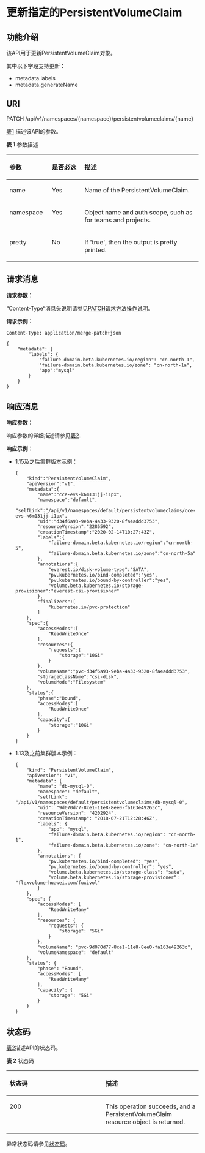 # 更新指定的PersistentVolumeClaim<a name="cce_02_0074"></a>

## 功能介绍<a name="se00066b4a9cb424d9cb68af31ce81778"></a>

该API用于更新PersistentVolumeClaim对象。

其中以下字段支持更新：

-   metadata.labels
-   metadata.generateName

## URI<a name="sff35d4fc1520499fa4883e120baea67b"></a>

PATCH /api/v1/namespaces/\{namespace\}/persistentvolumeclaims/\{name\}

[表1](#t0574ec9a011a40fd8ad96f50202da0a9)  描述该API的参数。

**表 1**  参数描述

<a name="t0574ec9a011a40fd8ad96f50202da0a9"></a>
<table><thead align="left"><tr id="r545e09c18fb5490096cd420752707835"><th class="cellrowborder" valign="top" width="22.06%" id="mcps1.2.4.1.1"><p id="af1f4480328904e79a9f95edc6ce947f7"><a name="af1f4480328904e79a9f95edc6ce947f7"></a><a name="af1f4480328904e79a9f95edc6ce947f7"></a>参数</p>
</th>
<th class="cellrowborder" valign="top" width="16.98%" id="mcps1.2.4.1.2"><p id="p46723325201713"><a name="p46723325201713"></a><a name="p46723325201713"></a>是否必选</p>
</th>
<th class="cellrowborder" valign="top" width="60.96%" id="mcps1.2.4.1.3"><p id="p26493003201713"><a name="p26493003201713"></a><a name="p26493003201713"></a>描述</p>
</th>
</tr>
</thead>
<tbody><tr id="rb4214c5a91b54647b39062d92456e676"><td class="cellrowborder" valign="top" width="22.06%" headers="mcps1.2.4.1.1 "><p id="a34c5bb9bd12049e1a54762b6a7aabbc6"><a name="a34c5bb9bd12049e1a54762b6a7aabbc6"></a><a name="a34c5bb9bd12049e1a54762b6a7aabbc6"></a>name</p>
</td>
<td class="cellrowborder" valign="top" width="16.98%" headers="mcps1.2.4.1.2 "><p id="a97c59b68740645328ca54e29c2f895aa"><a name="a97c59b68740645328ca54e29c2f895aa"></a><a name="a97c59b68740645328ca54e29c2f895aa"></a>Yes</p>
</td>
<td class="cellrowborder" valign="top" width="60.96%" headers="mcps1.2.4.1.3 "><p id="a1a8b0811b5c34e0cbf4bcc20e2860035"><a name="a1a8b0811b5c34e0cbf4bcc20e2860035"></a><a name="a1a8b0811b5c34e0cbf4bcc20e2860035"></a>Name of the PersistentVolumeClaim.</p>
</td>
</tr>
<tr id="r3f4ff43961994f6b99962d788a0f29e6"><td class="cellrowborder" valign="top" width="22.06%" headers="mcps1.2.4.1.1 "><p id="a87cfac4ce16a4d7a9aae0b42f26dcc6e"><a name="a87cfac4ce16a4d7a9aae0b42f26dcc6e"></a><a name="a87cfac4ce16a4d7a9aae0b42f26dcc6e"></a>namespace</p>
</td>
<td class="cellrowborder" valign="top" width="16.98%" headers="mcps1.2.4.1.2 "><p id="ad033f82bd957462b91b010bf4032748e"><a name="ad033f82bd957462b91b010bf4032748e"></a><a name="ad033f82bd957462b91b010bf4032748e"></a>Yes</p>
</td>
<td class="cellrowborder" valign="top" width="60.96%" headers="mcps1.2.4.1.3 "><p id="aec96e343964d4cf0a5079e92cc82ea3f"><a name="aec96e343964d4cf0a5079e92cc82ea3f"></a><a name="aec96e343964d4cf0a5079e92cc82ea3f"></a>Object name and auth scope, such as for teams and projects.</p>
</td>
</tr>
<tr id="r9c6f46d583224df6955e5784c08b8c63"><td class="cellrowborder" valign="top" width="22.06%" headers="mcps1.2.4.1.1 "><p id="ab90bece2db9b45a4a9107554b8cd94bf"><a name="ab90bece2db9b45a4a9107554b8cd94bf"></a><a name="ab90bece2db9b45a4a9107554b8cd94bf"></a>pretty</p>
</td>
<td class="cellrowborder" valign="top" width="16.98%" headers="mcps1.2.4.1.2 "><p id="aea00e786055a4d98a6dca409947fb5ed"><a name="aea00e786055a4d98a6dca409947fb5ed"></a><a name="aea00e786055a4d98a6dca409947fb5ed"></a>No</p>
</td>
<td class="cellrowborder" valign="top" width="60.96%" headers="mcps1.2.4.1.3 "><p id="a27b0b833722a4d11a54a73089218ee5e"><a name="a27b0b833722a4d11a54a73089218ee5e"></a><a name="a27b0b833722a4d11a54a73089218ee5e"></a>If 'true', then the output is pretty printed.</p>
</td>
</tr>
</tbody>
</table>

## 请求消息<a name="sa0d90d294d4e402cb4be966d1d2f86fb"></a>

**请求参数：**

“Content-Type“消息头说明请参见[PATCH请求方法操作说明](PATCH请求方法操作说明.md)。

**请求示例：**

```
Content-Type: application/merge-patch+json
```

```
{
    "metadata": {
        "labels": {
            "failure-domain.beta.kubernetes.io/region": "cn-north-1",
            "failure-domain.beta.kubernetes.io/zone": "cn-north-1a",
            "app":"mysql"
        }
    }
}
```

## 响应消息<a name="s6c6bf0629d1249f58b3c0b049326c709"></a>

**响应参数：**

响应参数的详细描述请参见[表2](创建PersistentVolumeClaim-1.md#t8268aeafde034542ab17a36c7fca65c3).

**响应示例：**

-   1.15及之后集群版本示例：

    ```
    {
        "kind":"PersistentVolumeClaim",
        "apiVersion":"v1",
        "metadata":{
            "name":"cce-evs-k6m131jj-i1px",
            "namespace":"default",
            "selfLink":"/api/v1/namespaces/default/persistentvolumeclaims/cce-evs-k6m131jj-i1px",
            "uid":"d34f6a93-9eba-4a33-9320-8fa4addd3753",
            "resourceVersion":"2286592",
            "creationTimestamp":"2020-02-14T10:27:43Z",
            "labels":{
                "failure-domain.beta.kubernetes.io/region":"cn-north-5",
                "failure-domain.beta.kubernetes.io/zone":"cn-north-5a"
            },
            "annotations":{
                "everest.io/disk-volume-type":"SATA",
                "pv.kubernetes.io/bind-completed":"yes",
                "pv.kubernetes.io/bound-by-controller":"yes",
                "volume.beta.kubernetes.io/storage-provisioner":"everest-csi-provisioner"
            },
            "finalizers":[
                "kubernetes.io/pvc-protection"
            ]
        },
        "spec":{
            "accessModes":[
                "ReadWriteOnce"
            ],
            "resources":{
                "requests":{
                    "storage":"10Gi"
                }
            },
            "volumeName":"pvc-d34f6a93-9eba-4a33-9320-8fa4addd3753",
            "storageClassName":"csi-disk",
            "volumeMode":"Filesystem"
        },
        "status":{
            "phase":"Bound",
            "accessModes":[
                "ReadWriteOnce"
            ],
            "capacity":{
                "storage":"10Gi"
            }
        }
    }
    ```

-   1.13及之前集群版本示例：

    ```
    {
        "kind": "PersistentVolumeClaim",
        "apiVersion": "v1",
        "metadata": {
            "name": "db-mysql-0",
            "namespace": "default",
            "selfLink": "/api/v1/namespaces/default/persistentvolumeclaims/db-mysql-0",
            "uid": "9d070d77-8ce1-11e8-8ee0-fa163e49263c",
            "resourceVersion": "4202924",
            "creationTimestamp": "2018-07-21T12:28:46Z",
            "labels": {
                "app": "mysql",
                "failure-domain.beta.kubernetes.io/region": "cn-north-1",
                "failure-domain.beta.kubernetes.io/zone": "cn-north-1a"
            },
            "annotations": {
                "pv.kubernetes.io/bind-completed": "yes",
                "pv.kubernetes.io/bound-by-controller": "yes",
                "volume.beta.kubernetes.io/storage-class": "sata",
                "volume.beta.kubernetes.io/storage-provisioner": "flexvolume-huawei.com/fuxivol"
            }
        },
        "spec": {
            "accessModes": [
                "ReadWriteMany"
            ],
            "resources": {
                "requests": {
                    "storage": "5Gi"
                }
            },
            "volumeName": "pvc-9d070d77-8ce1-11e8-8ee0-fa163e49263c",
            "volumeNamespace": "default"
        },
        "status": {
            "phase": "Bound",
            "accessModes": [
                "ReadWriteMany"
            ],
            "capacity": {
                "storage": "5Gi"
            }
        }
    }
    ```


## 状态码<a name="s800fc422a2ea4527bad9e1828fcea6e1"></a>

[表2](#ta79a4737936f4bdcb1d32582427d705a)描述API的状态码。

**表 2**  状态码

<a name="ta79a4737936f4bdcb1d32582427d705a"></a>
<table><thead align="left"><tr id="rc27c5c4693b9464fafb369c0343cc98a"><th class="cellrowborder" valign="top" width="50%" id="mcps1.2.3.1.1"><p id="p15466013201713"><a name="p15466013201713"></a><a name="p15466013201713"></a>状态码</p>
</th>
<th class="cellrowborder" valign="top" width="50%" id="mcps1.2.3.1.2"><p id="p44787545201713"><a name="p44787545201713"></a><a name="p44787545201713"></a>描述</p>
</th>
</tr>
</thead>
<tbody><tr id="r21695d833be74934b7fa7b21618fd110"><td class="cellrowborder" valign="top" width="50%" headers="mcps1.2.3.1.1 "><p id="ab2de9cf35f9644588ef1efc1107831c4"><a name="ab2de9cf35f9644588ef1efc1107831c4"></a><a name="ab2de9cf35f9644588ef1efc1107831c4"></a>200</p>
</td>
<td class="cellrowborder" valign="top" width="50%" headers="mcps1.2.3.1.2 "><p id="ae7f83f60916741ceaf33944da173498a"><a name="ae7f83f60916741ceaf33944da173498a"></a><a name="ae7f83f60916741ceaf33944da173498a"></a>This operation succeeds, and a PersistentVolumeClaim resource object is returned.</p>
</td>
</tr>
</tbody>
</table>

异常状态码请参见[状态码](状态码.md)。

